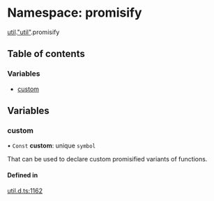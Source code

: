 # Namespace: promisify

[util](util.md).["util"](util._util_.md).promisify

## Table of contents

### Variables

- [custom](util._util_.promisify.md#custom)

## Variables

### custom

• `Const` **custom**: unique `symbol`

That can be used to declare custom promisified variants of functions.

#### Defined in

[util.d.ts:1162](https://github.com/goodcodedev/bun-types/blob/8bd1b3a/util.d.ts#L1162)
